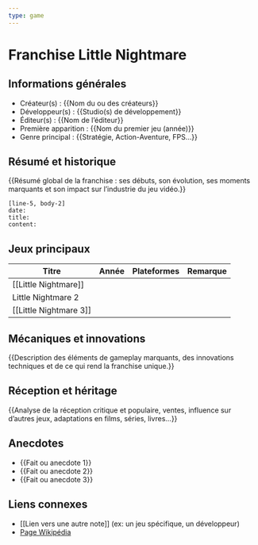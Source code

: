 ```yaml
---
type: game
---
```


# Franchise Little Nightmare


## Informations générales
- Créateur(s) : {{Nom du ou des créateurs}}
- Développeur(s) : {{Studio(s) de développement}}
- Éditeur(s) : {{Nom de l’éditeur}}
- Première apparition : {{Nom du premier jeu (année)}}
- Genre principal : {{Stratégie, Action-Aventure, FPS...}}

## Résumé et historique
{{Résumé global de la franchise : ses débuts, son évolution, ses moments marquants et son impact sur l’industrie du jeu vidéo.}}

```timeline-labeled
[line-5, body-2]
date:  
title: 
content:
```
## Jeux principaux
| Titre                  | Année | Plateformes | Remarque |
| ---------------------- | ----- | ----------- | -------- |
| [[Little Nightmare]]   |       |             |          |
| Little Nightmare 2     |       |             |          |
| [[Little Nightmare 3]] |       |             |          |


## Mécaniques et innovations
{{Description des éléments de gameplay marquants, des innovations techniques et de ce qui rend la franchise unique.}}

## Réception et héritage
{{Analyse de la réception critique et populaire, ventes, influence sur d’autres jeux, adaptations en films, séries, livres...}}

## Anecdotes
- {{Fait ou anecdote 1}}
- {{Fait ou anecdote 2}}
- {{Fait ou anecdote 3}}

## Liens connexes
- [[Lien vers une autre note]] (ex: un jeu spécifique, un développeur)
- [Page Wikipédia](https://wikipedia.org)